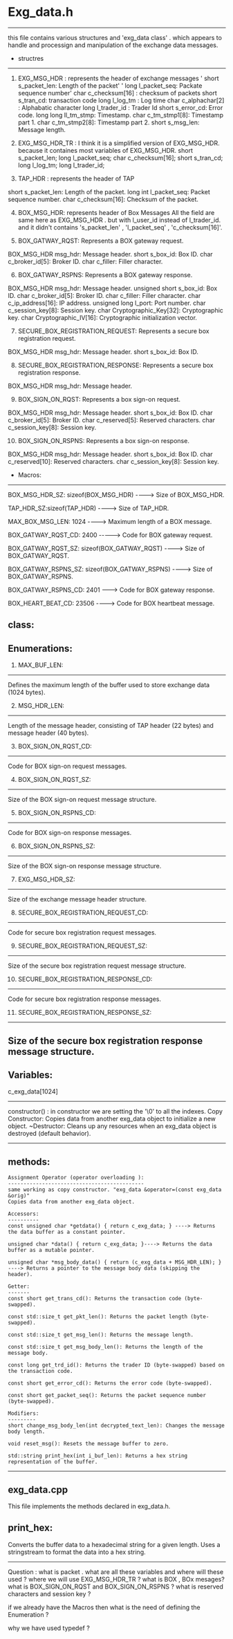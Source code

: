 # Exg_data.h
---------------

this file contains various structures and 'exg_data class' . which appears to handle and processign and manipulation of the exchange data messages.

* structres
------------

1. EXG_MSG_HDR : represents the header of exchange messages
' short s_packet_len: Length of the packet'
' long l_packet_seq: Packate sequence number'
char c_checksum[16] : checksum of packets
short s_tran_cd: transaction code
long l_log_tm : Log time 
char c_alphachar[2] : Alphabatic character
long l_trader_id : Trader Id
short s_error_cd: Error code.
long long ll_tm_stmp: Timestamp.
char c_tm_stmp1[8]: Timestamp part 1.
char c_tm_stmp2[8]: Timestamp part 2.
short s_msg_len: Message length.

2. EXG_MSG_HDR_TR : I think it is a simplified version of EXG_MSG_HDR. because it containes most variables of EXG_MSG_HDR.
    short s_packet_len;
    long l_packet_seq;
    char c_checksum[16];
    short s_tran_cd;
    long l_log_tm;
    long l_trader_id;

3. TAP_HDR : represents the header of TAP 

short s_packet_len: Length of the packet.
long int l_packet_seq: Packet sequence number.
char c_checksum[16]: Checksum of the packet.

4. BOX_MSG_HDR: represents header of Box Messages
All the field are same here as EXG_MSG_HDR . but with l_user_id instead of l_trader_id.
and it didn't contains 's_packet_len' , 'l_packet_seq' , 'c_checksum[16]'.

5. BOX_GATWAY_RQST: Represents a BOX gateway request.

BOX_MSG_HDR msg_hdr: Message header.
short s_box_id: Box ID.
char c_broker_id[5]: Broker ID.
char c_filler: Filler character.

6. BOX_GATWAY_RSPNS: Represents a BOX gateway response.

BOX_MSG_HDR msg_hdr: Message header.
unsigned short s_box_id: Box ID.
char c_broker_id[5]: Broker ID.
char c_filler: Filler character.
char c_ip_address[16]: IP address.
unsigned long l_port: Port number.
char c_session_key[8]: Session key.
char Cryptographic_Key[32]: Cryptographic key.
char Cryptographic_IV[16]: Cryptographic initialization vector.

7. SECURE_BOX_REGISTRATION_REQUEST: Represents a secure box registration request.

BOX_MSG_HDR msg_hdr: Message header.
short s_box_id: Box ID.

8. SECURE_BOX_REGISTRATION_RESPONSE: Represents a secure box registration response.

BOX_MSG_HDR msg_hdr: Message header.

9. BOX_SIGN_ON_RQST: Represents a box sign-on request.

BOX_MSG_HDR msg_hdr: Message header.
short s_box_id: Box ID.
char c_broker_id[5]: Broker ID.
char c_reserved[5]: Reserved characters.
char c_session_key[8]: Session key.

10. BOX_SIGN_ON_RSPNS: Represents a box sign-on response.

BOX_MSG_HDR msg_hdr: Message header.
short s_box_id: Box ID.
char c_reserved[10]: Reserved characters.
char c_session_key[8]: Session key.

* Macros:
---------
BOX_MSG_HDR_SZ:  sizeof(BOX_MSG_HDR) ----> Size of BOX_MSG_HDR.

TAP_HDR_SZ:sizeof(TAP_HDR) ----> Size of TAP_HDR.

MAX_BOX_MSG_LEN: 1024 ----> Maximum length of a BOX message.

BOX_GATWAY_RQST_CD: 2400 -----> Code for BOX gateway request.

BOX_GATWAY_RQST_SZ: sizeof(BOX_GATWAY_RQST) ----> Size of BOX_GATWAY_RQST.

BOX_GATWAY_RSPNS_SZ: sizeof(BOX_GATWAY_RSPNS) ----> Size of BOX_GATWAY_RSPNS.

BOX_GATWAY_RSPNS_CD: 2401 --->  Code for BOX gateway response.

BOX_HEART_BEAT_CD: 23506 ----> Code for BOX heartbeat message.

class:
----------

Enumerations:
-------------
1. MAX_BUF_LEN: 
---------------
Defines the maximum length of the buffer used to store exchange data (1024 bytes).

2. MSG_HDR_LEN:
---------------
Length of the message header, consisting of TAP header (22 bytes) and message header (40 bytes).

3. BOX_SIGN_ON_RQST_CD:
-----------------------
Code for BOX sign-on request messages.

4. BOX_SIGN_ON_RQST_SZ:
-----------------------
Size of the BOX sign-on request message structure.

5. BOX_SIGN_ON_RSPNS_CD:
-------------------------
Code for BOX sign-on response messages.

6. BOX_SIGN_ON_RSPNS_SZ: 
------------------------
Size of the BOX sign-on response message structure.

7. EXG_MSG_HDR_SZ: 
------------------
Size of the exchange message header structure.

8. SECURE_BOX_REGISTRATION_REQUEST_CD: 
--------------------------------------
Code for secure box registration request messages.

9. SECURE_BOX_REGISTRATION_REQUEST_SZ: 
--------------------------------------
Size of the secure box registration request message structure.

10. SECURE_BOX_REGISTRATION_RESPONSE_CD: 
----------------------------------------
Code for secure box registration response messages.

11. SECURE_BOX_REGISTRATION_RESPONSE_SZ:
----------------------------------------
Size of the secure box registration response message structure.
--------------------------------------------------------------------------------------------------------------
Variables: 
----------

c_exg_data[1024]

------------------------

constructor() : in constructor we are setting the '\0' to all the indexes.
Copy Constructor: Copies data from another exg_data object to initialize a new object.
~Destructor: Cleans up any resources when an exg_data object is destroyed (default behavior).

-------------------------
methods:
--------
    Assignment Operator (operator overloading ):
    --------------------------------------------
    same working as copy constructor. "exg_data &operator=(const exg_data &orig)"
    Copies data from another exg_data object.

    Accessors:
    ----------
    const unsigned char *getdata() { return c_exg_data; } ----> Returns the data buffer as a constant pointer.

    unsigned char *data() { return c_exg_data; }----> Returns the data buffer as a mutable pointer.

    unsigned char *msg_body_data() { return (c_exg_data + MSG_HDR_LEN); } ----> Returns a pointer to the message body data (skipping the header).

    Getter:
    -------
    const short get_trans_cd(): Returns the transaction code (byte-swapped).
    
    const std::size_t get_pkt_len(): Returns the packet length (byte-swapped).
    
    const std::size_t get_msg_len(): Returns the message length.
    
    const std::size_t get_msg_body_len(): Returns the length of the message body.
    
    const long get_trd_id(): Returns the trader ID (byte-swapped) based on the transaction code.
    
    const short get_error_cd(): Returns the error code (byte-swapped).
    
    const short get_packet_seq(): Returns the packet sequence number (byte-swapped).

    Modifiers:
    ---------
    short change_msg_body_len(int decrypted_text_len): Changes the message body length.

    void reset_msg(): Resets the message buffer to zero.

    std::string print_hex(int i_buf_len): Returns a hex string representation of the buffer.


--------------------
exg_data.cpp
------------
This file implements the methods declared in exg_data.h.

print_hex:
----------
Converts the buffer data to a hexadecimal string for a given length.
Uses a stringstream to format the data into a hex string.



---------------------------------------------------------------------------------------------------------------
Question :
what is packet .
what are all these variables and where will these used ?
where we will use EXG_MSG_HDR_TR ?
what is BOX , BOx mesages?
what is BOX_SIGN_ON_RQST and BOX_SIGN_ON_RSPNS ?
what is reserved characters and session key ?

if we already have the Macros then what is the need of defining the Enumeration ?

why we have used typedef ?


